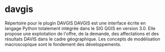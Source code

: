 # davgis
Répertoire pour le plugin DAVGIS
DAVGIS est une interface écrite en langage Python totalement intégrée dans le SIG QGIS en version 3.0.
Elle propose une exploitation de l'offre, de la demande, des affectations et des résultats DAVIS dans le cadre géographique.
Les concepts de modélisation macroscopique sont le fondement des développements.

